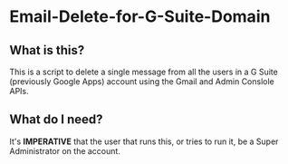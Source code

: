 # Email-Delete-for-G-Suite-Domain
## What is this?
This is a script to delete a single message from all the users in a G Suite (previously Google Apps) account using the Gmail and Admin Conslole APIs. 

## What do I need?
It's **IMPERATIVE** that the user that runs this, or tries to run it, be a Super Administrator on the account.
